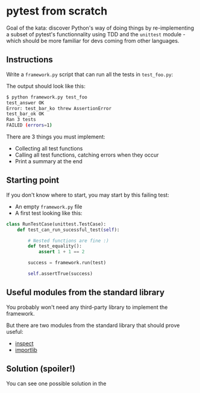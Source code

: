 # pytest from scratch

Goal of the kata: discover Python's way of doing things by re-implementing
a subset of pytest's functionnality using TDD and the `unittest` module - which should be
more familiar for devs coming from other languages.

## Instructions

Write a `framework.py` script that can run all the tests in `test_foo.py`:

The output should look like this:

```bash
$ python framework.py test_foo
test_answer OK
Error: test_bar_ko threw AssertionError
test_bar_ok OK
Ran 3 tests
FAILED (errors=1)
```

There are 3 things you must implement:

* Collecting all test functions
* Calling all test functions, catching errors when they occur
* Print a summary at the end

## Starting point

If you don't know where to start, you may start by this failing test:


* An empty `framework.py` file
* A first test looking like this:

```python
class RunTestCase(unittest.TestCase):
    def test_can_run_sucessful_test(self):

        # Nested functions are fine :)
        def test_equality():
            assert 1 + 1 == 2

        success = framework.run(test)

        self.assertTrue(success)
```

## Useful modules from the standard library

You probably won't need any third-party library to implement the framework.

But there are two modules from the standard library that should prove useful:

* [inspect](https://docs.python.org/3/library/inspect.html)
* [importlib](https://docs.python.org/3/library/importlib.html)

## Solution (spoiler!)

You can see one possible solution in the 
